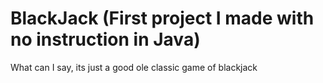 # BlackJack (First project I made with no instruction in Java)
What can I say, its just a good ole classic game of blackjack

